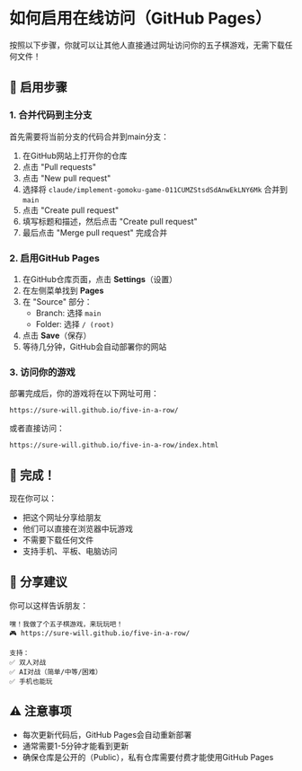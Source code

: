 # 如何启用在线访问（GitHub Pages）

按照以下步骤，你就可以让其他人直接通过网址访问你的五子棋游戏，无需下载任何文件！

## 📝 启用步骤

### 1. 合并代码到主分支

首先需要将当前分支的代码合并到main分支：

1. 在GitHub网站上打开你的仓库
2. 点击 "Pull requests"
3. 点击 "New pull request"
4. 选择将 `claude/implement-gomoku-game-011CUMZStsdSdAnwEkLNY6Mk` 合并到 `main`
5. 点击 "Create pull request"
6. 填写标题和描述，然后点击 "Create pull request"
7. 最后点击 "Merge pull request" 完成合并

### 2. 启用GitHub Pages

1. 在GitHub仓库页面，点击 **Settings**（设置）
2. 在左侧菜单找到 **Pages**
3. 在 "Source" 部分：
   - Branch: 选择 `main`
   - Folder: 选择 `/ (root)`
4. 点击 **Save**（保存）
5. 等待几分钟，GitHub会自动部署你的网站

### 3. 访问你的游戏

部署完成后，你的游戏将在以下网址可用：

```
https://sure-will.github.io/five-in-a-row/
```

或者直接访问：

```
https://sure-will.github.io/five-in-a-row/index.html
```

## 🎉 完成！

现在你可以：
- 把这个网址分享给朋友
- 他们可以直接在浏览器中玩游戏
- 不需要下载任何文件
- 支持手机、平板、电脑访问

## 📱 分享建议

你可以这样告诉朋友：

```
嘿！我做了个五子棋游戏，来玩玩吧！
🎮 https://sure-will.github.io/five-in-a-row/

支持：
✅ 双人对战
✅ AI对战（简单/中等/困难）
✅ 手机也能玩
```

## ⚠️ 注意事项

- 每次更新代码后，GitHub Pages会自动重新部署
- 通常需要1-5分钟才能看到更新
- 确保仓库是公开的（Public），私有仓库需要付费才能使用GitHub Pages
